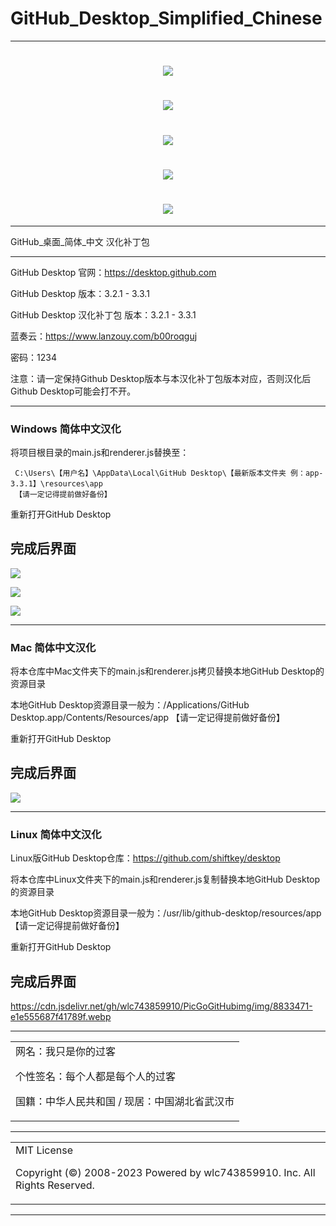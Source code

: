 # GitHub_Desktop_Simplified_Chinese

---

<h1 align="center">
  <img src="https://cdn.jsdelivr.net/gh/wlc743859910/PicGoGitHubimg/img/gh-readme-header.webp">
</h1>

<h1 align="center">
  <img src="https://cdn.jsdelivr.net/gh/wlc743859910/PicGoGitHubimg/img/template.webp">
</h1>

<h1 align="center">
  <img src="https://cdn.jsdelivr.net/gh/wlc743859910/PicGoGitHubimg/img/1424469275.webp">
</h1>

<h1 align="center">
  <img src="https://cdn.jsdelivr.net/gh/wlc743859910/PicGoGitHubimg/img/fbCScVCQ.webp">
</h1>

<h1 align="center">
  <img src="https://cdn.jsdelivr.net/gh/wlc743859910/PicGoGitHubimg/img/programmer.webp">
</h1>

---

GitHub_桌面_简体_中文 汉化补丁包

---

GitHub Desktop 官网：https://desktop.github.com

GitHub Desktop 版本：3.2.1 - 3.3.1

GitHub Desktop 汉化补丁包 版本：3.2.1 - 3.3.1

蓝奏云：https://www.lanzouy.com/b00roqguj

密码：1234

注意：请一定保持Github Desktop版本与本汉化补丁包版本对应，否则汉化后Github Desktop可能会打不开。

---
### Windows 简体中文汉化
将项目根目录的main.js和renderer.js替换至：

     C:\Users\【用户名】\AppData\Local\GitHub Desktop\【最新版本文件夹 例：app-3.3.1】\resources\app
     【请一定记得提前做好备份】
     
重新打开GitHub Desktop

完成后界面
---
![](https://cdn.jsdelivr.net/gh/wlc743859910/PicGoGitHubimg/img/1.webp)

![](https://cdn.jsdelivr.net/gh/wlc743859910/PicGoGitHubimg/img/2.webp)

![](https://cdn.jsdelivr.net/gh/wlc743859910/PicGoGitHubimg/img/3.webp)

---
### Mac 简体中文汉化
将本仓库中Mac文件夹下的main.js和renderer.js拷贝替换本地GitHub Desktop的资源目录

本地GitHub Desktop资源目录一般为：/Applications/GitHub Desktop.app/Contents/Resources/app
     【请一定记得提前做好备份】
     
重新打开GitHub Desktop

完成后界面
---
![](https://cdn.jsdelivr.net/gh/wlc743859910/PicGoGitHubimg/img/8833471-059ebc4cecfa31c6.webp)

---
### Linux 简体中文汉化
Linux版GitHub Desktop仓库：https://github.com/shiftkey/desktop

将本仓库中Linux文件夹下的main.js和renderer.js复制替换本地GitHub Desktop的资源目录

本地GitHub Desktop资源目录一般为：/usr/lib/github-desktop/resources/app
     【请一定记得提前做好备份】
     
重新打开GitHub Desktop

完成后界面
---
https://cdn.jsdelivr.net/gh/wlc743859910/PicGoGitHubimg/img/8833471-e1e555687f41789f.webp

---

<table>
    <tr>
        <td >
网名：我只是你的过客

个性签名：每个人都是每个人的过客

国籍：中华人民共和国 / 现居：中国湖北省武汉市
        </center>
        </td>
    </tr>
</table>

---

<table>
    <tr>
        <td >
MIT License

Copyright (©) 2008-2023 Powered by wlc743859910. Inc. All Rights Reserved.
        </center>
        </td>
    </tr>
</table>

---
